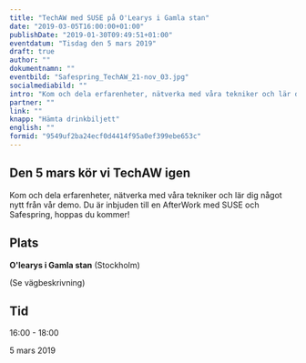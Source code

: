 ```yaml
---
title: "TechAW med SUSE på O'Learys i Gamla stan"
date: "2019-03-05T16:00:00+01:00"
publishDate: "2019-01-30T09:49:51+01:00"
eventdatum: "Tisdag den 5 mars 2019"
draft: true
author: ""
dokumentnamn: ""
eventbild: "Safespring_TechAW_21-nov_03.jpg"
socialmediabild: ""
intro: "Kom och dela erfarenheter, nätverka med våra tekniker och lär dig något nytt från vår demo. Du är inbjuden till en AfterWork med SUSE och Safespring, hoppas du kommer!"
partner: ""
link: ""
knapp: "Hämta drinkbiljett"
english: ""
formid: "9549uf2ba24ecf0d4414f95a0ef399ebe653c"
---
```


## Den 5 mars kör vi TechAW igen
Kom och dela erfarenheter, nätverka med våra tekniker och lär dig något nytt från vår demo. Du är inbjuden till en AfterWork med SUSE och Safespring, hoppas du kommer!

## Plats
**O'learys i Gamla stan** (Stockholm)

(Se vägbeskrivning)

## Tid
16:00 - 18:00

5 mars 2019
